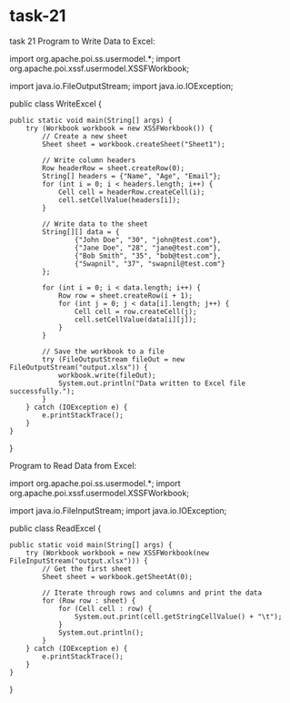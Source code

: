 # task-21
task 21
Program to Write Data to Excel:




import org.apache.poi.ss.usermodel.*;
import org.apache.poi.xssf.usermodel.XSSFWorkbook;

import java.io.FileOutputStream;
import java.io.IOException;

public class WriteExcel {

    public static void main(String[] args) {
        try (Workbook workbook = new XSSFWorkbook()) {
            // Create a new sheet
            Sheet sheet = workbook.createSheet("Sheet1");

            // Write column headers
            Row headerRow = sheet.createRow(0);
            String[] headers = {"Name", "Age", "Email"};
            for (int i = 0; i < headers.length; i++) {
                Cell cell = headerRow.createCell(i);
                cell.setCellValue(headers[i]);
            }

            // Write data to the sheet
            String[][] data = {
                    {"John Doe", "30", "john@test.com"},
                    {"Jane Doe", "28", "jane@test.com"},
                    {"Bob Smith", "35", "bob@test.com"},
                    {"Swapnil", "37", "swapnil@test.com"}
            };

            for (int i = 0; i < data.length; i++) {
                Row row = sheet.createRow(i + 1);
                for (int j = 0; j < data[i].length; j++) {
                    Cell cell = row.createCell(j);
                    cell.setCellValue(data[i][j]);
                }
            }

            // Save the workbook to a file
            try (FileOutputStream fileOut = new FileOutputStream("output.xlsx")) {
                workbook.write(fileOut);
                System.out.println("Data written to Excel file successfully.");
            }
        } catch (IOException e) {
            e.printStackTrace();
        }
    }
}


Program to Read Data from Excel:

import org.apache.poi.ss.usermodel.*;
import org.apache.poi.xssf.usermodel.XSSFWorkbook;

import java.io.FileInputStream;
import java.io.IOException;

public class ReadExcel {

    public static void main(String[] args) {
        try (Workbook workbook = new XSSFWorkbook(new FileInputStream("output.xlsx"))) {
            // Get the first sheet
            Sheet sheet = workbook.getSheetAt(0);

            // Iterate through rows and columns and print the data
            for (Row row : sheet) {
                for (Cell cell : row) {
                    System.out.print(cell.getStringCellValue() + "\t");
                }
                System.out.println();
            }
        } catch (IOException e) {
            e.printStackTrace();
        }
    }
}
